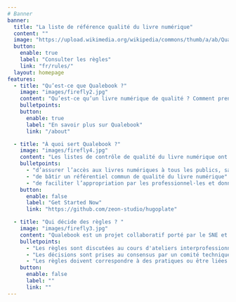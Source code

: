 ```yaml
---
# Banner
banner:
  title: "La liste de référence qualité du livre numérique"
  content: ""
  image: "https://upload.wikimedia.org/wikipedia/commons/thumb/a/ab/Quality_assurance_oaicons.png/677px-Quality_assurance_oaicons.png?20211028203946"
  button:
    enable: true
    label: "Consulter les règles"
    link: "fr/rules/"
  layout: homepage
features:
  - title: "Qu’est-ce que Qualebook ?"
    image: "images/firefly2.jpg"
    content: "Qu’est-ce qu’un livre numérique de qualité ? Comment prendre de bonnes décisions et tenir compte de tous les usages ? Comment maîtriser, trier et prioriser les problématiques de performance, d’interopérabilité, d’accessibilité, d’éco-conception, de sécurité et de gestion des données personnelles ? Qualebook apporte des réponses et une méthodologie pour les équipes en place comme pour les personnes qui souhaitent développer ou s’investir dans des projets d’édition numérique."
    bulletpoints:
    button:
      enable: true
      label: "En savoir plus sur Qualebook"
      link: "/about"

  - title: "À quoi sert Qualebook ?"
    image: "images/firefly4.jpg"
    content: "Les listes de contrôle de qualité du livre numérique ont pour objectifs :"
    bulletpoints:
      - "d’assurer l’accès aux livres numériques à tous les publics, sans discrimination d’âge, de compétences, d’aptitudes physiques ou mentales, de culture, de matériel et modalités d’accès"
      - "de bâtir un référentiel commun de qualité du livre numérique"
      - "de faciliter l’appropriation par les professionnel·les et donner du sens aux actions entreprises"
    button:
      enable: false
      label: "Get Started Now"
      link: "https://github.com/zeon-studio/hugoplate"

  - title: "Qui décide des règles ? "
    image: "images/firefly3.jpg"
    content: "Qualebook est un projet collaboratif porté par le SNE et EDRLab. Nous espérons agrandir le cercle de collaboration pour garantir que les règles correspondent aux diversités de réalités des maisons d'édition, partout dans le monde."
    bulletpoints:
      - "Les règles sont discutées au cours d'ateliers interprofessionnels ouverts"
      - "Les décisions sont prises au consensus par un comité technique"
      - "Les règles doivent correspondre à des pratiques ou être liées à un référentiel"
    button:
      enable: false
      label: ""
      link: ""
---
```


<!-- <div class="cover"></div> -->
